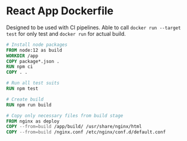 # React App Dockerfile
Designed to be used with CI pipelines. Able to call `docker run --target test` for only test and `docker run` for actual build.

```dockerfile
# Install node packages
FROM node:12 as build
WORKDIR /app
COPY package*.json .
RUN npm ci
COPY . .

# Run all test suits
RUN npm test

# Create build
RUN npm run build

# Copy only necessary files from build stage
FROM nginx as deploy
COPY --from=build /app/build/ /usr/share/nginx/html
COPY --from=build /nginx.conf /etc/nginx/conf.d/default.conf
```
